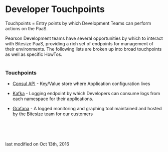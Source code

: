 # Developer Touchpoints

Touchpoints = Entry points by which Development Teams can perform actions on the PaaS.

Pearson Development teams have several opportunities by which to interact with Bitesize PaaS, providing a rich set of endpoints for management of their environments. The following lists are broken up into broad touchpoints as well as specific HowTos.
<br><br>
### Touchpoints

 * [Consul API](/working-with-consul.html) - Key/Value store where Application configuration lives

 * [Kafka](/working-with-kafka.html) - Logging endpoint by which Developers can consume logs from each namespace for their applications.

 * [Grafana](/working-with-grafana.html) - A logged monitoring and graphing tool maintained and hosted by the Bitesize team for our customers


<br>

<br><br>
last modified on Oct 13th, 2016
